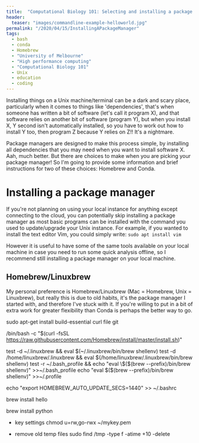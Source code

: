 ```yaml
---
title:  "Computational Biology 101: Selecting and installing a package manager"
header:
  teaser: "images/commandline-example-helloworld.jpg"
permalink: "/2020/04/15/InstallingAPackageManager"
tags:
  - bash
  - conda
  - Homebrew
  - "University of Melbourne"
  - "High performance computing"
  - "Computational Biology 101"
  - Unix
  - education
  - coding
---
```


Installing things on a Unix machine/terminal can be a dark and scary place, particularly when it comes to things like 'dependencies', that's when someone has written a bit of software (let's call it program X), and that software relies on another bit of software (program Y), but when you install X, Y second isn't automatically installed, so you have to work out how to install Y too, then program Z because Y relies on Z!! It's a nightmare.

Package managers are designed to make this process simple, by installing all dependencies that you may need when you want to install software X. Aah, much better.
But there are choices to make when you are picking your package manager! So I'm going to provide some information and brief instructions for two of these choices: Homebrew and Conda.

# Installing a package manager
If you're not planning on using your local instance for anything except connecting to the cloud, you can potentially skip installing a package manager as most basic programs can be installed with the command you used to update/upgrade your Unix instance. For example, if you wanted to install the text editor Vim, you could simply write:
`sudo apt install vim`

However it is useful to have some of the same tools available on your local machine in case you need to run some quick analysis offline, so I recommend still installing a package manager on your local machine.

## Homebrew/Linuxbrew
My personal preference is Homebrew/Linuxbrew (Mac = Homebrew, Unix = Linuxbrew), but really this is due to old habits, it's the package manager I started with, and therefore I've stuck with it. If you're willing to put in a bit of extra work for greater flexibility than Conda is perhaps the better way to go.


sudo apt-get install build-essential curl file git

/bin/bash -c "$(curl -fsSL https://raw.githubusercontent.com/Homebrew/install/master/install.sh)"

test -d ~/.linuxbrew && eval $(~/.linuxbrew/bin/brew shellenv)
test -d /home/linuxbrew/.linuxbrew && eval $(/home/linuxbrew/.linuxbrew/bin/brew shellenv)
test -r ~/.bash_profile && echo "eval \$($(brew --prefix)/bin/brew shellenv)" >>~/.bash_profile
echo "eval \$($(brew --prefix)/bin/brew shellenv)" >>~/.profile


echo "export HOMEBREW_AUTO_UPDATE_SECS=1440" >> ~/.bashrc

brew install hello

brew install python



- key settings
chmod u=rw,go-rwx ~/mykey.pem

- remove old temp files
sudo find /tmp -type f -atime +10 -delete
